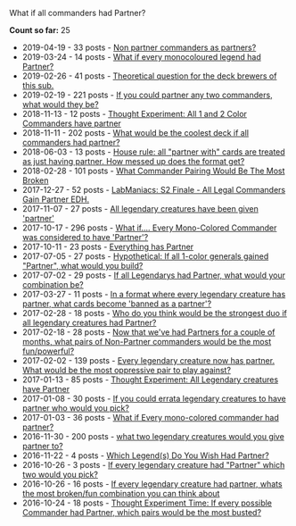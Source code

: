 What if all commanders had Partner?

**Count so far:** 25

* 2019-04-19 - 33 posts - [Non partner commanders as partners?](https://www.reddit.com/r/EDH/comments/bf1ieb/non_partner_commanders_as_partners/)
* 2019-03-24 - 14 posts - [What if every monocoloured legend had Partner?](https://www.reddit.com/r/EDH/comments/b4zkae/what_if_every_monocoloured_legend_had_partner/)
* 2019-02-26 - 41 posts - [Theoretical question for the deck brewers of this sub.](https://www.reddit.com/r/EDH/comments/auxdh1/theoretical_question_for_the_deck_brewers_of_this/)
* 2019-02-19 - 221 posts - [If you could partner any two commanders, what would they be?](https://www.reddit.com/r/EDH/comments/as61ak/if_you_could_partner_any_two_commanders_what/)
* 2018-11-13 - 12 posts - [Thought Experiment: All 1 and 2 Color Commanders have partner](https://www.reddit.com/r/EDH/comments/9wrnqz/thought_experiment_all_1_and_2_color_commanders/)
* 2018-11-11 - 202 posts - [What would be the coolest deck if all commanders had partner?](https://www.reddit.com/r/EDH/comments/9w6g0p/what_would_be_the_coolest_deck_if_all_commanders/)
* 2018-06-03 - 13 posts - [House rule: all "partner with" cards are treated as just having partner. How messed up does the format get?](https://www.reddit.com/r/EDH/comments/8o9xkl/house_rule_all_partner_with_cards_are_treated_as/)
* 2018-02-28 - 101 posts - [What Commander Pairing Would Be The Most Broken](https://www.reddit.com/r/EDH/comments/80t6do/what_commander_pairing_would_be_the_most_broken/)
* 2017-12-27 - 52 posts - [LabManiacs: S2 Finale - All Legal Commanders Gain Partner EDH.](https://www.reddit.com/r/EDH/comments/7mftkf/labmaniacs_s2_finale_all_legal_commanders_gain/)
* 2017-11-07 - 27 posts - [All legendary creatures have been given 'partner'](https://www.reddit.com/r/EDH/comments/7bduh4/all_legendary_creatures_have_been_given_partner/)
* 2017-10-17 - 296 posts - [What if.... Every Mono-Colored Commander was considered to have 'Partner'?](https://www.reddit.com/r/EDH/comments/772k3m/what_if_every_monocolored_commander_was/)
* 2017-10-11 - 23 posts - [Everything has Partner](https://www.reddit.com/r/EDH/comments/75s11b/everything_has_partner/)
* 2017-07-05 - 27 posts - [Hypothetical: If all 1-color generals gained "Partner", what would you build?](https://www.reddit.com/r/EDH/comments/6lhjce/hypothetical_if_all_1color_generals_gained/)
* 2017-07-02 - 29 posts - [If all Legendarys had Partner, what would your combination be?](https://www.reddit.com/r/EDH/comments/6kr8eu/if_all_legendarys_had_partner_what_would_your/)
* 2017-03-27 - 11 posts - [In a format where every legendary creature has partner, what cards become 'banned as a partner'?](https://www.reddit.com/r/EDH/comments/61qlm1/in_a_format_where_every_legendary_creature_has/)
* 2017-02-28 - 18 posts - [Who do you think would be the strongest duo if all legendary creatures had Partner?](https://www.reddit.com/r/EDH/comments/5wo7my/who_do_you_think_would_be_the_strongest_duo_if/)
* 2017-02-18 - 28 posts - [Now that we've had Partners for a couple of months, what pairs of Non-Partner commanders would be the most fun/powerful?](https://www.reddit.com/r/EDH/comments/5utoqu/now_that_weve_had_partners_for_a_couple_of_months/)
* 2017-02-02 - 139 posts - [Every legendary creature now has partner. What would be the most oppressive pair to play against?](https://www.reddit.com/r/EDH/comments/5rodh6/every_legendary_creature_now_has_partner_what/)
* 2017-01-13 - 85 posts - [Thought Experiment: All Legendary creatures have Partner](https://www.reddit.com/r/EDH/comments/5ns27m/thought_experiment_all_legendary_creatures_have/)
* 2017-01-08 - 30 posts - [If you could errata legendary creatures to have partner who would you pick?](https://www.reddit.com/r/EDH/comments/5mpkvv/if_you_could_errata_legendary_creatures_to_have/)
* 2017-01-03 - 36 posts - [What if Every mono-colored commander had partner?](https://www.reddit.com/r/EDH/comments/5lqejh/what_if_every_monocolored_commander_had_partner/)
* 2016-11-30 - 200 posts - [what two legendary creatures would you give partner to?](https://www.reddit.com/r/EDH/comments/5fqnhh/what_two_legendary_creatures_would_you_give/)
* 2016-11-22 - 4 posts - [Which Legend(s) Do You Wish Had Partner?](https://www.reddit.com/r/EDH/comments/5e7o83/which_legends_do_you_wish_had_partner/)
* 2016-10-26 - 3 posts - [If every legendary creature had "Partner" which two would you pick?](https://www.reddit.com/r/EDH/comments/59j33n/if_every_legendary_creature_had_partner_which_two/)
* 2016-10-26 - 16 posts - [If every legendary creature had partner, whats the most broken/fun combination you can think about](https://www.reddit.com/r/EDH/comments/59ilua/if_every_legendary_creature_had_partner_whats_the/)
* 2016-10-24 - 18 posts - [Thought Experiment Time: If every possible Commander had Partner, which pairs would be the most busted?](https://www.reddit.com/r/EDH/comments/5973dz/thought_experiment_time_if_every_possible/)